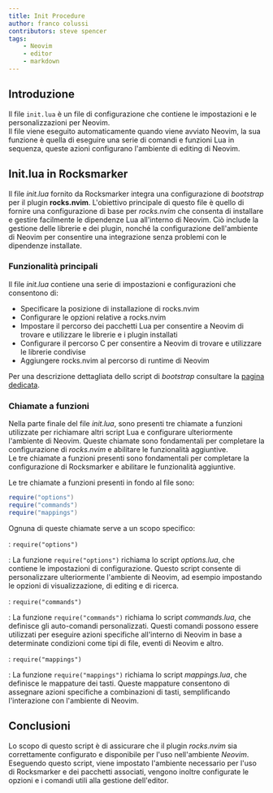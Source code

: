 ```yaml
---
title: Init Procedure
author: franco colussi
contributors: steve spencer
tags:
    - Neovim
    - editor
    - markdown
---
```

<!--vale off-->
## Introduzione

Il file `init.lua` è un file di configurazione che contiene le impostazioni e le personalizzazioni per Neovim.  
Il file viene eseguito automaticamente quando viene avviato Neovim, la sua funzione è quella di eseguire una serie di comandi e funzioni Lua in sequenza, queste azioni configurano l'ambiente di editing di Neovim.

## Init.lua in Rocksmarker

Il file *init.lua* fornito da Rocksmarker integra una configurazione di *bootstrap* per il plugin **rocks.nvim**. L'obiettivo principale di questo file è quello di fornire una configurazione di base per *rocks.nvim* che consenta di installare e gestire facilmente le dipendenze Lua all'interno di Neovim. Ciò include la gestione delle librerie e dei plugin, nonché la configurazione dell'ambiente di Neovim per consentire una integrazione senza problemi con le dipendenze installate.

### Funzionalità principali

Il file *init.lua* contiene una serie di impostazioni e configurazioni che consentono di:

* Specificare la posizione di installazione di rocks.nvim
* Configurare le opzioni relative a rocks.nvim
* Impostare il percorso dei pacchetti Lua per consentire a Neovim di trovare e utilizzare le librerie e i plugin installati
* Configurare il percorso C per consentire a Neovim di trovare e utilizzare le librerie condivise
* Aggiungere rocks.nvim al percorso di runtime di Neovim

Per una descrizione dettagliata dello script di *bootstrap* consultare la [pagina dedicata](./rocks/bootstrap.md).

### Chiamate a funzioni

Nella parte finale del file *init.lua*, sono presenti tre chiamate a funzioni utilizzate per richiamare altri script Lua e configurare ulteriormente l'ambiente di Neovim. Queste chiamate sono fondamentali per completare la configurazione di *rocks.nvim* e abilitare le funzionalità aggiuntive.  
Le tre chiamate a funzioni presenti sono fondamentali per completare la configurazione di Rocksmarker e abilitare le funzionalità aggiuntive.

Le tre chiamate a funzioni presenti in fondo al file sono:

```lua
require("options")
require("commands")
require("mappings")
```

Ognuna di queste chiamate serve a un scopo specifico:

: `require("options")`

: La funzione `require("options")` richiama lo script *options.lua*, che contiene le impostazioni di configurazione. Questo script consente di personalizzare ulteriormente l'ambiente di Neovim, ad esempio impostando le opzioni di visualizzazione, di editing e di ricerca.

: `require("commands")`

: La funzione `require("commands")` richiama lo script *commands.lua*, che definisce gli auto-comandi personalizzati. Questi comandi possono essere utilizzati per eseguire azioni specifiche all'interno di Neovim in base a determinate condizioni come tipi di file, eventi di Neovim e altro.

: `require("mappings")`

: La funzione `require("mappings")` richiama lo script *mappings.lua*, che definisce le mappature dei tasti. Queste mappature consentono di assegnare azioni specifiche a combinazioni di tasti, semplificando l'interazione con l'ambiente di Neovim.

## Conclusioni

Lo scopo di questo script è di assicurare che il plugin *rocks.nvim* sia correttamente configurato e disponibile per l'uso nell'ambiente *Neovim*.  
Eseguendo questo script, viene impostato l'ambiente necessario per l'uso di Rocksmarker e dei pacchetti associati, vengono inoltre configurate le opzioni e i comandi utili alla gestione dell'editor.
